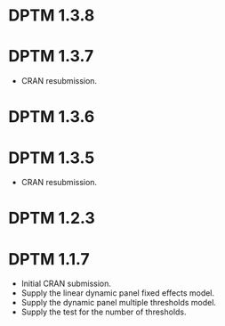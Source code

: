 # DPTM 1.3.8

# DPTM 1.3.7
* CRAN resubmission.

# DPTM 1.3.6

# DPTM 1.3.5
* CRAN resubmission.

# DPTM 1.2.3

# DPTM 1.1.7

* Initial CRAN submission.
* Supply the linear dynamic panel fixed effects model.
* Supply the dynamic panel multiple thresholds model.
* Supply the test for the number of thresholds.

